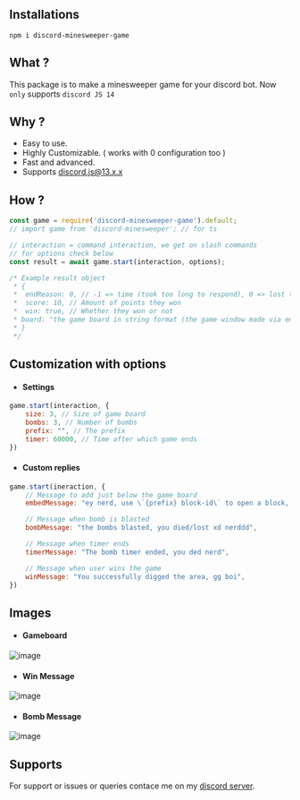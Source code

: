 ## Installations
```
npm i discord-minesweeper-game
```

## What ?
This package is to make a minesweeper game for your discord bot.
Now `only` supports `discord JS 14`

## Why ?
- Easy to use.
- Highly Customizable. ( works with 0 configuration too )
- Fast and advanced.
- Supports discord.js@13.x.x

## How ?
```js
const game = require('discord-minesweeper-game').default;
// import game from 'discord-minesweeper'; // for ts

// interaction = command interaction, we get on slash commands
// for options check below
const result = await game.start(interaction, options);

/* Example result object
 * {
 *  endReason: 0, // -1 => time (took too long to respond), 0 => lost the game, 1 => won the game
 *  score: 10, // Amount of points they won
 *  win: true, // Whether they won or not
 * board: "the game board in string format (the game window made via emojis)"
 * }
 */
```

## Customization with options
- #### Settings
```js
game.start(interaction, {
    size: 3, // Size of game board
    bombs: 3, // Number of bombs
    prefix: "", // The prefix
    timer: 60000, // Time after which game ends
})
```
- #### Custom replies
```js
game.start(ineraction, {
    // Message to add just below the game board
    embedMessage: "ey nerd, use \`{prefix} block-id\` to open a block, block id is like \`A1\`, you just have {timer} time left"

    // Message when bomb is blasted
    bombMessage: "the bombs blasted, you died/lost xd nerddd",

    // Message when timer ends
    timerMessage: "The bomb timer ended, you ded nerd",

    // Message when user wins the game
    winMessage: "You successfully digged the area, gg boi",
})
```

## Images
- #### Gameboard
![image](https://media.discordapp.net/attachments/814009062219317318/1042340314884603905/image.png)

- #### Win Message
![image](https://media.discordapp.net/attachments/814009062219317318/1042340314511323156/image.png)

- #### Bomb Message
![image](https://media.discordapp.net/attachments/814009062219317318/1042340314079318097/image.png)

## Supports
For support or issues or queries contace me on my [discord server](https://discord.gg/YayNfuEkFU).